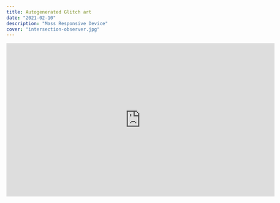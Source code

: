 ```yaml
---
title: Autogenerated Glitch art
date: "2021-02-10"
description: "Mass Responsive Device"
cover: "intersection-observer.jpg"
---
```


<iframe src='https://slides.com/seldo/jamstack-survey-2020/embed?style=light&byline=hidden&share=hidden' title='test' width="700" height="400" scrolling="no" frameBorder="0" webkitallowfullscreen mozallowfullscreen allowFullScreen></iframe>